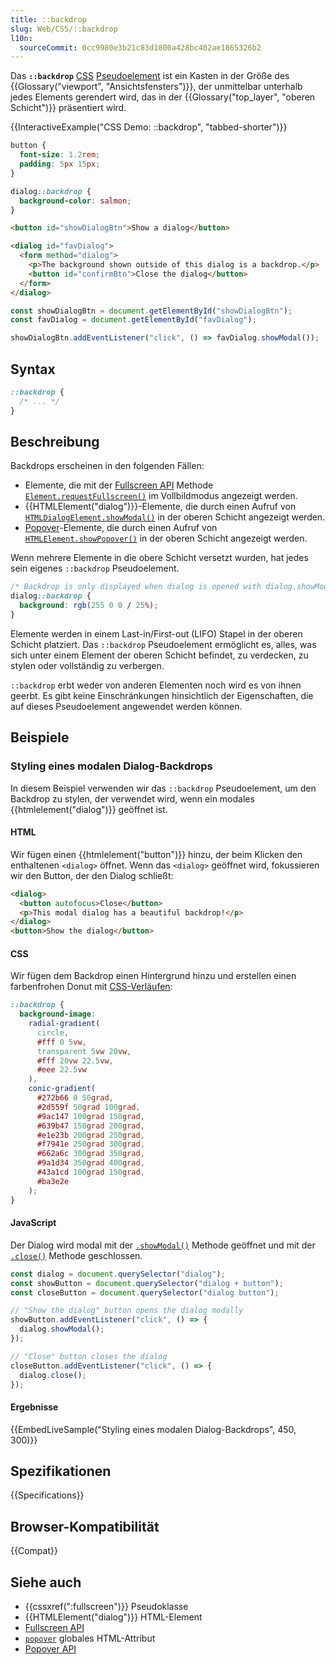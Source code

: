 ```yaml
---
title: ::backdrop
slug: Web/CSS/::backdrop
l10n:
  sourceCommit: 0cc9980e3b21c83d1800a428bc402ae1865326b2
---
```


Das **`::backdrop`** [CSS](/de/docs/Web/CSS) [Pseudoelement](/de/docs/Web/CSS/Pseudo-elements) ist ein Kasten in der Größe des {{Glossary("viewport", "Ansichtsfensters")}}, der unmittelbar unterhalb jedes Elements gerendert wird, das in der {{Glossary("top_layer", "oberen Schicht")}} präsentiert wird.

{{InteractiveExample("CSS Demo: ::backdrop", "tabbed-shorter")}}

```css interactive-example
button {
  font-size: 1.2rem;
  padding: 5px 15px;
}

dialog::backdrop {
  background-color: salmon;
}
```

```html interactive-example
<button id="showDialogBtn">Show a dialog</button>

<dialog id="favDialog">
  <form method="dialog">
    <p>The background shown outside of this dialog is a backdrop.</p>
    <button id="confirmBtn">Close the dialog</button>
  </form>
</dialog>
```

```js interactive-example
const showDialogBtn = document.getElementById("showDialogBtn");
const favDialog = document.getElementById("favDialog");

showDialogBtn.addEventListener("click", () => favDialog.showModal());
```

## Syntax

```css
::backdrop {
  /* ... */
}
```

## Beschreibung

Backdrops erscheinen in den folgenden Fällen:

- Elemente, die mit der [Fullscreen API](/de/docs/Web/API/Fullscreen_API) Methode [`Element.requestFullscreen()`](/de/docs/Web/API/Element/requestFullscreen) im Vollbildmodus angezeigt werden.
- {{HTMLElement("dialog")}}-Elemente, die durch einen Aufruf von [`HTMLDialogElement.showModal()`](/de/docs/Web/API/HTMLDialogElement/showModal) in der oberen Schicht angezeigt werden.
- [Popover](/de/docs/Web/API/Popover_API)-Elemente, die durch einen Aufruf von [`HTMLElement.showPopover()`](/de/docs/Web/API/HTMLElement/showPopover) in der oberen Schicht angezeigt werden.

Wenn mehrere Elemente in die obere Schicht versetzt wurden, hat jedes sein eigenes `::backdrop` Pseudoelement.

```css
/* Backdrop is only displayed when dialog is opened with dialog.showModal() */
dialog::backdrop {
  background: rgb(255 0 0 / 25%);
}
```

Elemente werden in einem Last-in/First-out (LIFO) Stapel in der oberen Schicht platziert. Das `::backdrop` Pseudoelement ermöglicht es, alles, was sich unter einem Element der oberen Schicht befindet, zu verdecken, zu stylen oder vollständig zu verbergen.

`::backdrop` erbt weder von anderen Elementen noch wird es von ihnen geerbt. Es gibt keine Einschränkungen hinsichtlich der Eigenschaften, die auf dieses Pseudoelement angewendet werden können.

## Beispiele

### Styling eines modalen Dialog-Backdrops

In diesem Beispiel verwenden wir das `::backdrop` Pseudoelement, um den Backdrop zu stylen, der verwendet wird, wenn ein modales {{htmlelement("dialog")}} geöffnet ist.

#### HTML

Wir fügen einen {{htmlelement("button")}} hinzu, der beim Klicken den enthaltenen `<dialog>` öffnet. Wenn das `<dialog>` geöffnet wird, fokussieren wir den Button, der den Dialog schließt:

```html
<dialog>
  <button autofocus>Close</button>
  <p>This modal dialog has a beautiful backdrop!</p>
</dialog>
<button>Show the dialog</button>
```

#### CSS

Wir fügen dem Backdrop einen Hintergrund hinzu und erstellen einen farbenfrohen Donut mit [CSS-Verläufen](/de/docs/Web/CSS/gradient):

```css
::backdrop {
  background-image:
    radial-gradient(
      circle,
      #fff 0 5vw,
      transparent 5vw 20vw,
      #fff 20vw 22.5vw,
      #eee 22.5vw
    ),
    conic-gradient(
      #272b66 0 50grad,
      #2d559f 50grad 100grad,
      #9ac147 100grad 150grad,
      #639b47 150grad 200grad,
      #e1e23b 200grad 250grad,
      #f7941e 250grad 300grad,
      #662a6c 300grad 350grad,
      #9a1d34 350grad 400grad,
      #43a1cd 100grad 150grad,
      #ba3e2e
    );
}
```

#### JavaScript

Der Dialog wird modal mit der [`.showModal()`](/de/docs/Web/API/HTMLDialogElement/showModal) Methode geöffnet und mit der [`.close()`](/de/docs/Web/API/HTMLDialogElement/close) Methode geschlossen.

```js
const dialog = document.querySelector("dialog");
const showButton = document.querySelector("dialog + button");
const closeButton = document.querySelector("dialog button");

// "Show the dialog" button opens the dialog modally
showButton.addEventListener("click", () => {
  dialog.showModal();
});

// "Close" button closes the dialog
closeButton.addEventListener("click", () => {
  dialog.close();
});
```

#### Ergebnisse

{{EmbedLiveSample("Styling eines modalen Dialog-Backdrops", 450, 300)}}

## Spezifikationen

{{Specifications}}

## Browser-Kompatibilität

{{Compat}}

## Siehe auch

- {{cssxref(":fullscreen")}} Pseudoklasse
- {{HTMLElement("dialog")}} HTML-Element
- [Fullscreen API](/de/docs/Web/API/Fullscreen_API)
- [`popover`](/de/docs/Web/HTML/Reference/Global_attributes/popover) globales HTML-Attribut
- [Popover API](/de/docs/Web/API/Popover_API)
